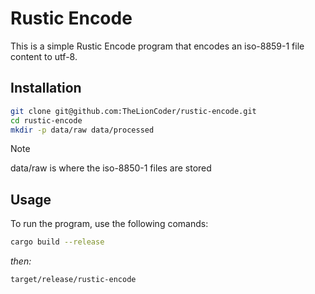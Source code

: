 # Rustic Encode

This is a simple Rustic Encode program that encodes an iso-8859-1
file content to utf-8.

## Installation

```sh
git clone git@github.com:TheLionCoder/rustic-encode.git
cd rustic-encode
mkdir -p data/raw data/processed
```

> [!NOTE]
> data/raw is where the iso-8850-1 files are stored

## Usage

To run the program, use the following comands:

```bash
cargo build --release
```

_then:_

```bash
target/release/rustic-encode
```
